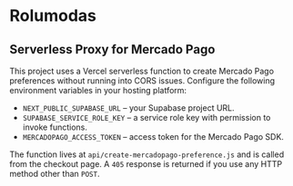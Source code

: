 # Rolumodas

## Serverless Proxy for Mercado Pago

This project uses a Vercel serverless function to create Mercado Pago
preferences without running into CORS issues. Configure the following
environment variables in your hosting platform:

- `NEXT_PUBLIC_SUPABASE_URL` – your Supabase project URL.
- `SUPABASE_SERVICE_ROLE_KEY` – a service role key with permission to invoke
  functions.
- `MERCADOPAGO_ACCESS_TOKEN` – access token for the Mercado Pago SDK.

The function lives at `api/create-mercadopago-preference.js` and is
called from the checkout page. A `405` response is returned if you use
any HTTP method other than `POST`.
